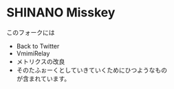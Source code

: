 # SHINANO Misskey
このフォークには
- Back to Twitter  
- VmimiRelay  
- メトリクスの改良  
- そのたふぉーくとしていきていくためにひつようなもの  
が含まれています。